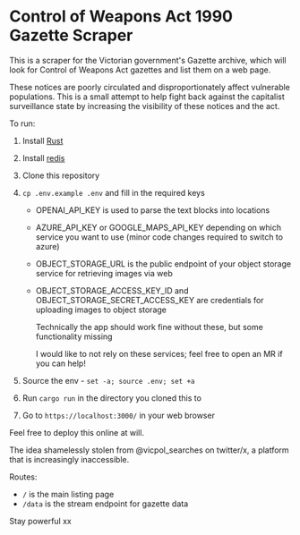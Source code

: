 # Control of Weapons Act 1990 Gazette Scraper

This is a scraper for the Victorian government's Gazette archive, which will look for Control of Weapons Act gazettes and list them on a web page.

These notices are poorly circulated and disproportionately affect vulnerable populations. This is a small attempt to help fight back against the capitalist surveillance state by increasing the visibility of these notices and the act.

To run:

1. Install [Rust](https://rustup.rs)

2. Install [redis](https://redis.io)

3. Clone this repository

4. `cp .env.example .env` and fill in the required keys
   - OPENAI_API_KEY is used to parse the text blocks into locations
   - AZURE_API_KEY or GOOGLE_MAPS_API_KEY depending on which service you want to use (minor code changes required to switch to azure)
   - OBJECT_STORAGE_URL is the public endpoint of your object storage service for retrieving images via web
   - OBJECT_STORAGE_ACCESS_KEY_ID and OBJECT_STORAGE_SECRET_ACCESS_KEY are credentials for uploading images to object storage
   
     Technically the app should work fine without these, but some functionality missing

     I would like to not rely on these services; feel free to open an MR if you can help!

5. Source the env - `set -a; source .env; set +a`

6. Run `cargo run` in the directory you cloned this to

7. Go to `https://localhost:3000/` in your web browser

Feel free to deploy this online at will.

The idea shamelessly stolen from @vicpol_searches on twitter/x, a platform that is increasingly inaccessible.

Routes:

- `/` is the main listing page
- `/data` is the stream endpoint for gazette data

Stay powerful xx
